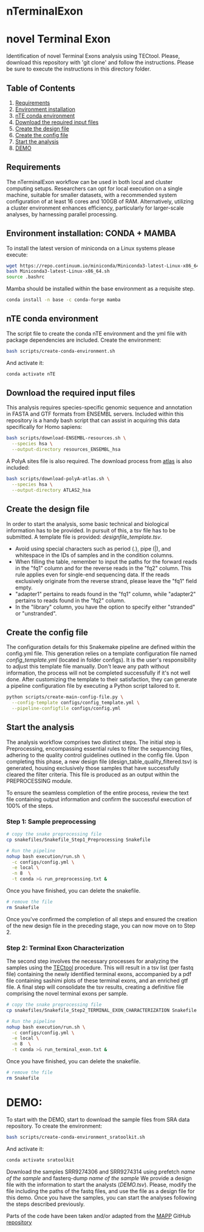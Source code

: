 # nTerminalExon

# novel Terminal Exon

Identification of novel Terminal Exons analysis using TECtool. Please, download this repository with 'git clone' and follow the instructions.
Please be sure to execute the instructions in this directory folder. 

## Table of Contents

1. [Requirements](#requirements)
2. [Environment installation](#environment-installation)
3. [nTE conda environment](#nte-conda-environment)
4. [Download the required input files](#download-the-required-input-files)
5. [Create the design file](#create-the-design-file)
6. [Create the config file](#create-the-config-file)
7. [Start the analysis](#start-the-analysis)
8. [DEMO](#demo)

## Requirements

The nTerminalExon workflow can be used in both local and cluster computing setups. Researchers can opt for local execution on a single machine, suitable for smaller datasets, with a recommended system configuration of at least 16 cores and 100GB of RAM. Alternatively, utilizing a cluster environment enhances efficiency, particularly for larger-scale analyses, by harnessing parallel processing. 

## Environment installation: CONDA + MAMBA

To install the latest version of miniconda on a Linux systems please execute:

```bash
wget https://repo.continuum.io/miniconda/Miniconda3-latest-Linux-x86_64.sh
bash Miniconda3-latest-Linux-x86_64.sh
source .bashrc
```
Mamba should be installed within the base environment as a requisite step.

```bash
conda install -n base -c conda-forge mamba
```

## nTE conda environment

The script file to create the conda nTE environment and the yml file with package dependencies are included. Create the environment:

```bash
bash scripts/create-conda-environment.sh
```
And activate it:

```bash
conda activate nTE
```

## Download the required input files

This analysis requires species-specific genomic sequence and annotation in FASTA and GTF formats from ENSEMBL servers. Included within this repository is a handy bash script that can assist in acquiring this data specifically for Homo sapiens:

```bash
bash scripts/download-ENSEMBL-resources.sh \
  --species hsa \
  --output-directory resources_ENSEMBL_hsa
```
A PolyA sites file is also required. The download process from [atlas] is also included:

```bash
bash scripts/download-polyA-atlas.sh \
  --species hsa \
  --output-directory ATLAS2_hsa
```

## Create the design file

In order to start the analysis, some basic technical and biological information has to be provided. In pursuit of this, a tsv file has to be submitted.
A template file is provided: *designfile_template.tsv*.

* Avoid using special characters such as period (.), pipe (|), and whitespace in the IDs of samples and in the condition columns.
* When filling the table, remember to input the paths for the forward reads in the "fq1" column and for the reverse reads in the "fq2" column. This rule applies even for single-end sequencing data. If the reads exclusively originate from the reverse strand, please leave the "fq1" field empty.
* "adapter1" pertains to reads found in the "fq1" column, while "adapter2" pertains to reads found in the "fq2" column.
* In the "library" column, you have the option to specify either "stranded" or "unstranded".

## Create the config file

The configuration details for this Snakemake pipeline are defined within the config.yml file. This generation relies on a template configuration file named *config_template.yml* (located in folder configs). It is the user's responsibility to adjust this template file manually. Don't leave any path without information, the process will not be completed successfully if it's not well done. After customizing the template to their satisfaction, they can generate a pipeline configuration file by executing a Python script tailored to it.

```bash
python scripts/create-main-config-file.py \
  --config-template configs/config_template.yml \
  --pipeline-configfile configs/config.yml
```

## Start the analysis

The analysis workflow comprises two distinct steps. The initial step is Preprocessing, encompassing essential rules to filter the sequencing files, adhering to the quality control guidelines outlined in the config file. Upon completing this phase, a new design file (design_table_quality_filtered.tsv) is generated, housing exclusively those samples that have successfully cleared the filter criteria. This file is produced as an output within the PREPROCESSING module.

To ensure the seamless completion of the entire process, review the text file containing output information and confirm the successful execution of 100% of the steps.

### Step 1: Sample preprocessing

```bash
# copy the snake preprocessing file
cp snakefiles/Snakefile_Step1_Preprocessing Snakefile
```

```bash
# Run the pipeline
nohup bash execution/run.sh \
  -c configs/config.yml \
  -e local \
  -n 8  \
  -t conda >& run_preprocessing.txt &
```
Once you have finished, you can delete the snakefile.

```bash
# remove the file
rm Snakefile
```
Once you've confirmed the completion of all steps and ensured the creation of the new design file in the preceding stage, you can now move on to Step 2.

### Step 2: Terminal Exon Characterization

The second step involves the necessary processes for analyzing the samples using the [TECtool] procedure. This will result in a tsv list (per fastq file) containing the newly identified terminal exons, accompanied by a pdf file containing sashimi plots of these terminal exons, and an enriched gtf file. A final step will consolidate the tsv results, creating a definitive file comprising the novel terminal exons per sample.

```bash
# copy the snake preprocessing file
cp snakefiles/Snakefile_Step2_TERMINAL_EXON_CHARACTERIZATION Snakefile
```

```bash
# Run the pipeline
nohup bash execution/run.sh \
  -c configs/config.yml \
  -e local \
  -n 8  \
  -t conda >& run_terminal_exon.txt &
```
Once you have finished, you can delete the snakefile.

```bash
# remove the file
rm Snakefile
```

# DEMO:

To start with the DEMO, start to download the sample files from SRA data repository. To create the environment:
```bash
bash scripts/create-conda-environment_sratoolkit.sh
```
And activate it:

```bash
conda activate sratoolkit
```
Download the samples SRR9274306 and SRR9274314 using prefetch *name of the sample* and fasterq-dump *name of the sample*
We provide a design file with the information to start the analysts (*DEMO.tsv*). Please, modify the file including the paths of the fastq files, and use the file as a design file for this demo.
Once you have the samples, you can start the analyses following the steps described previously.

Parts of the code have been taken and/or adapted from the [MAPP] GitHub [repository]

[atlas]: https://polyasite.unibas.ch/atlas
[TECtool]: https://github.com/zavolanlab/TECtool
[MAPP]: https://www.biorxiv.org/content/10.1101/2022.01.09.475576v1
[repository]: https://github.com/gruber-sciencelab/MAPP
